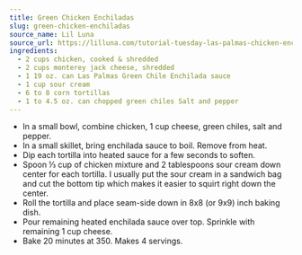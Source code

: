 ```yaml
---
title: Green Chicken Enchiladas
slug: green-chicken-enchiladas
source_name: Lil Luna
source_url: https://lilluna.com/tutorial-tuesday-las-palmas-chicken-enchiladas/
ingredients:
  - 2 cups chicken, cooked & shredded
  - 2 cups monterey jack cheese, shredded
  - 1 19 oz. can Las Palmas Green Chile Enchilada sauce
  - 1 cup sour cream
  - 6 to 8 corn tortillas
  - 1 to 4.5 oz. can chopped green chiles Salt and pepper
---
```


* In a small bowl, combine chicken, 1 cup cheese, green chiles, salt and pepper.
* In a small skillet, bring enchilada sauce to boil. Remove from heat.
* Dip each tortilla into heated sauce for a few seconds to soften.
* Spoon ⅓ cup of chicken mixture and 2 tablespoons sour cream down center for each tortilla. I usually put the sour cream in a sandwich bag and cut the bottom tip which makes it easier to squirt right down the center.
* Roll the tortilla and place seam-side down in 8x8 (or 9x9) inch baking dish.
* Pour remaining heated enchilada sauce over top. Sprinkle with remaining 1 cup cheese.
* Bake 20 minutes at 350. Makes 4 servings.
